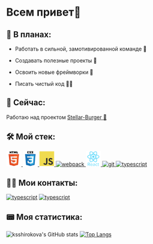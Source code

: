 # Всем привет👋


## 🚀 В планах:

- Работать в сильной, замотивированной команде 💪

- Создавать полезные проекты  🧠

- Освоить новые фреймворки 🤖

- Писать чистый код 👩‍💻

## 📅 Сейчас:

Работаю над проектом <a href="https://github.com/ksshirokova/react-burger" target="_blank">Stellar-Burger 🍔</a>

## 🛠️ Мой стек:
<p>
    <a href="https://www.w3.org/html/" target="_blank"> <img src="https://raw.githubusercontent.com/devicons/devicon/master/icons/html5/html5-original-wordmark.svg" alt="html5" width="40" height="40"/> </a>
    <a href="https://www.w3schools.com/css/" target="_blank"> <img src="https://raw.githubusercontent.com/devicons/devicon/master/icons/css3/css3-original-wordmark.svg" alt="css3" width="40" height="40"/> </a>
    <a href="https://developer.mozilla.org/en-US/docs/Web/JavaScript" target="_blank"> <img src="https://raw.githubusercontent.com/devicons/devicon/master/icons/javascript/javascript-original.svg" alt="javascript" width="40" height="40"/> </a>
<a href="https://webpack.js.org/" target="_blank"> <img src="https://www.vectorlogo.zone/logos/js_webpack/js_webpack-icon.svg" alt="webpack" width="40" height="40"/> </a>
<a href="https://reactjs.org/" target="_blank"> <img src="https://raw.githubusercontent.com/devicons/devicon/master/icons/react/react-original-wordmark.svg" alt="react" width="40" height="40"/> </a>
<a href="https://git-scm.com/" target="_blank"> <img src="https://www.vectorlogo.zone/logos/git-scm/git-scm-icon.svg" alt="git" width="40" height="40"/> </a>
<a href="https://www.typescriptlang.org/" title="TypeScript"><img src="https://www.vectorlogo.zone/logos/typescriptlang/typescriptlang-icon.svg" alt="typescript" width="40" height="40" /></a>
</p>


## 👩‍💻 Мои контакты:
<p>
<a href="https://t.me/ks_sshirokova" title="https://t.me/ks_sshirokova"><img src="https://www.vectorlogo.zone/logos/telegram/telegram-icon.svg" alt="typescript" width="40" height="40" /></a>
<a href="mailto:ksirokova85@gmail.com" title="ksirokova85@gmail.com"><img src="https://www.vectorlogo.zone/logos/gmail/gmail-icon.svg" alt="typescript" width="40" height="40" /></a>
</p>

## 📟 Моя статистика:
![ksshirokova's GitHub stats](https://github-readme-stats.vercel.app/api?username=ksshirokova&show_icons=true&theme=transparent)
[![Top Langs](https://github-readme-stats.vercel.app/api/top-langs/?username=ksshirokova&layout=compact)](https://github.com/ksshirokova/github-readme-stats)
